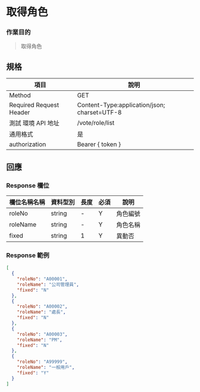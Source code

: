 # 取得角色

### 作業目的

> 取得角色

## 規格

| 項目                    | 說明                                         |
| ----------------------- | -------------------------------------------- |
| Method                  | GET                                          |
| Required Request Header | Content-Type:application/json; charset=UTF-8 |
| 測試 環境 API 地址      | /vote/role/list                              |
| 通用格式                | 是                                           |
| authorization           | Bearer { token }                             |

## 回應

### Response 欄位

| 欄位名稱名稱 | 資料型別 | 長度 | 必須 | 說明     |
| ------------ | -------- | ---- | ---- | -------- |
| roleNo       | string   | -    | Y    | 角色編號 |
| roleName     | string   | -    | Y    | 角色名稱 |
| fixed        | string   | 1    | Y    | 異動否   |

### Response 範例

```json
[
  {
    "roleNo": "A00001",
    "roleName": "公司管理員",
    "fixed": "N"
  },
  {
    "roleNo": "A00002",
    "roleName": "處長",
    "fixed": "N"
  },
  {
    "roleNo": "A00003",
    "roleName": "PM",
    "fixed": "N"
  },
  {
    "roleNo": "A99999",
    "roleName": "一般用戶",
    "fixed": "Y"
  }
]
```
